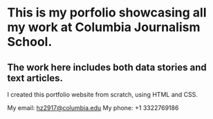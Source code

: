 # This is my porfolio showcasing all my work at Columbia Journalism School. 
## The work here includes both data stories and text articles.
I created this portfolio website from scratch, using HTML and CSS.
 
My email: hz2917@columbia.edu
My phone: +1 3322769186
